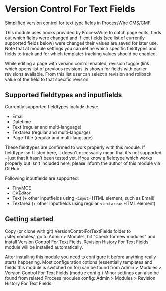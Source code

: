 Version Control For Text Fields
===============================

Simplified version control for text type fields in ProcessWire CMS/CMF.

This module uses hooks provided by ProcessWire to catch page edits, finds out
which fields were changed and if text fields (see list of currently supported
fields below) were changed their values are saved for later use. Note that at
module settings you can define which specific fieldtypes and fields to track
and for which templates tracking values should be enabled.

While editing a page with version control enabled, revision toggle (link which
opens list of previous revisions) is shown for fields with earlier revisions
available. From this list user can select a revision and rollback value of
the field to that specific revision.

## Supported fieldtypes and inputfields

Currently supported fieldtypes include these:

  * Email
  * Datetime
  * Text (regular and multi-language)
  * Textarea (regular and multi-language)
  * Page Title (regular and multi-language)
  
These fieldtypes are confirmed to work properly with this module. If fieldtype
isn't listed here, it doesn't necessarily mean that it's not supported - just
that it hasn't been tested yet. If you know a fieldtype which works properly
but isn't included here, please inform the author of this module via GitHub.

Following inputfields are supported:

  * TinyMCE
  * CKEditor
  * Text (+ other inputfields using `<input>` HTML element, such as Email)
  * Textarea (+ other inputfields using regular `<textarea>` HTML element)

## Getting started

Copy (or clone with git) VersionControlForTextFields folder to /site/modules/,
go to Admin > Modules, hit "Check for new modules" and install Version Control
For Text Fields. Revision History For Text Fields module will be installed
automatically.

After installing this module you need to configure it before anything really
starts happening. Most configuration options (essentially templates and fields
this module is switched on for) can be found from Admin > Modules > Version
Control For Text Fields (module config.) Minor settings can also be found from
related Process modules config: Admin > Modules > Revision History For Text
Fields.
